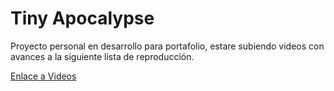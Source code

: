 # Tiny Apocalypse

Proyecto personal en desarrollo para portafolio, estare subiendo videos con avances a la siguiente lista de reproducción.

[Enlace a Videos](https://www.youtube.com/watch?v=OIKz60XaYzs&list=PLN3AwBJoSvljFCThTZTfnaIubrIKKuzbe)
